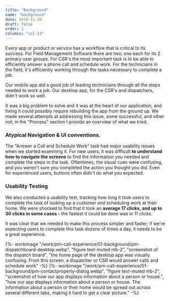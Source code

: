 ```yaml
---
title: "Background"
name: "background"
date: 2019-11-30
draft: false
order: 1
columns: "col-12"
---
```

<div class="container lg gap-1">
<div class="col col-12 col-12 md-8 xl-7 mb-2">

Every app or product or service has a workflow that is critical to its success. For Field Management Software there are two; one each for its 2 primary user groups.  For CSR's the most important task is to be able to efficiently answer a phone call and schedule work. For the technicians in the field, it's efficiently working through the tasks necessary to complete a job.

Our mobile app did a good job of leading technicians through all the steps needed to work a job. Our desktop app, for the CSR's and dispatchers, didn't work so well. 

It was a big problem to solve and it was at the heart of our application, and fixing it could possibly require rebuilding the app from the ground up. We made several attempts at addressing this issue, some successful, and other not; in the "Process" section I provide an overview of what we tried.

### Atypical Navigation & UI conventions.

The "Answer a Call and Schedule Work" task had major usability issues when we started examining it. For new users, it was difficult **to understand how to navigate the screens** to find the information you needed and complete the steps in the task. Oftentimes, the visual cues were confusing, and you weren't sure you completed the action you thought you did. Even for experienced users, buttons often didn't do what you expected.

### Usability Testing

We also conducted a usability test, tracking how long it took users to complete the task of looking up a customer and scheduling work at their home. We were shocked to find that it took an **average 17 clicks, and up to 30 clicks in some cases -** the fastest it could be done was in 11 clicks. 

It was clear that we needed to make this process simpler and faster; if we're expecting users to complete this task dozens of times a day, it needs to be a great experience.
</div>
<div class="col col-12 md-4 xl-5 mb-2">
    {%- workimage "/work/pm-call-experience/01-background/pm-dispatchboard-desktop.webp", "figure text-muted mb-2", "screenshot of the dispatch board", "the home page of the desktop app was visually confusing. From this screen, a dispatcher or CSR would answer calls and schedule work"  -%}
    {%- workimage "/work/pm-call-experience/01-background/pm-contactproperty-dialog.webp", "figure text-muted mb-2", "screenshot of how our app displays information about a person or house.", "how our app displays information about a person or house. The information about a person or their home would be spread out across several different tabs, making it hard to get a clear picture."  -%}
</div>
</div>
